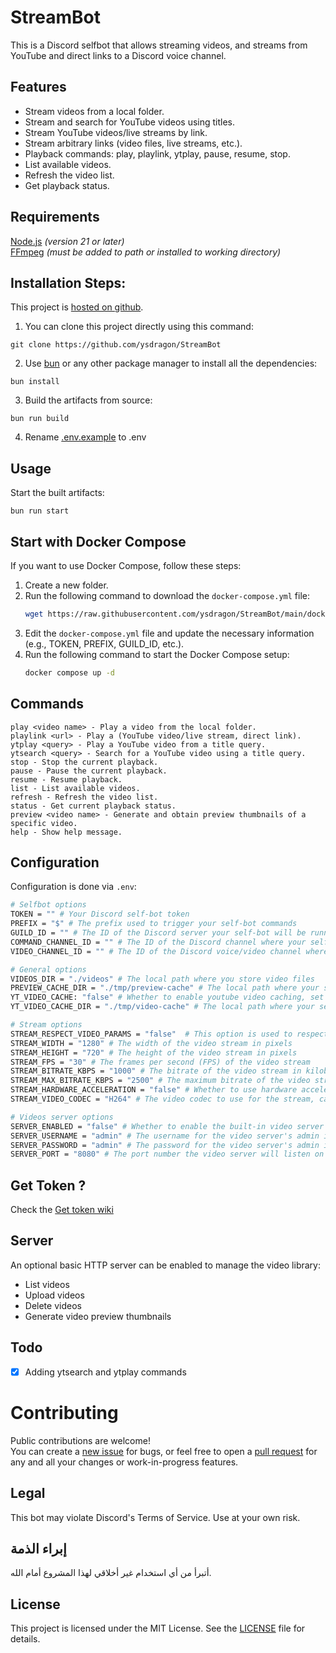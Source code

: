 # StreamBot

This is a Discord selfbot that allows streaming videos, and streams from YouTube and direct links to a Discord voice channel.

## Features

- Stream videos from a local folder.
- Stream and search for YouTube videos using titles.
- Stream YouTube videos/live streams by link.
- Stream arbitrary links (video files, live streams, etc.).
- Playback commands: play, playlink, ytplay, pause, resume, stop.
- List available videos.
- Refresh the video list.
- Get playback status.

## Requirements
[Node.js](https://nodejs.org/) _(version 21 or later)_  
[FFmpeg](https://www.ffmpeg.org/) _(must be added to path or installed to working directory)_

## Installation Steps:

This project is [hosted on github](https://github.com/ysdragon/StreamBot).
1. You can clone this project directly using this command:

```
git clone https://github.com/ysdragon/StreamBot
```

2. Use [bun](https://bun.sh) or any other package manager to install all the dependencies:
```
bun install 
```

3. Build the artifacts from source:
```
bun run build
```

4. Rename [.env.example](https://github.com/ysdragon/StreamBot/blob/main/.env.example) to .env

## Usage
Start the built artifacts:
```
bun run start
```

## Start with Docker Compose

If you want to use Docker Compose, follow these steps:

1. Create a new folder.
2. Run the following command to download the `docker-compose.yml` file:
   ```bash
   wget https://raw.githubusercontent.com/ysdragon/StreamBot/main/docker-compose.yml
   ```
3. Edit the `docker-compose.yml` file and update the necessary information (e.g., TOKEN, PREFIX, GUILD_ID, etc.).
4. Run the following command to start the Docker Compose setup:
   ```bash
   docker compose up -d
   ```
   
## Commands

```
play <video name> - Play a video from the local folder.
playlink <url> - Play a (YouTube video/live stream, direct link).
ytplay <query> - Play a YouTube video from a title query.
ytsearch <query> - Search for a YouTube video using a title query.
stop - Stop the current playback.
pause - Pause the current playback.
resume - Resume playback.
list - List available videos.
refresh - Refresh the video list.
status - Get current playback status.
preview <video name> - Generate and obtain preview thumbnails of a specific video.
help - Show help message.
```

## Configuration

Configuration is done via `.env`:

```bash
# Selfbot options
TOKEN = "" # Your Discord self-bot token
PREFIX = "$" # The prefix used to trigger your self-bot commands
GUILD_ID = "" # The ID of the Discord server your self-bot will be running on
COMMAND_CHANNEL_ID = "" # The ID of the Discord channel where your self-bot will respond to commands
VIDEO_CHANNEL_ID = "" # The ID of the Discord voice/video channel where your self-bot will stream videos

# General options
VIDEOS_DIR = "./videos" # The local path where you store video files
PREVIEW_CACHE_DIR = "./tmp/preview-cache" # The local path where your self-bot will cache video preview thumbnails
YT_VIDEO_CACHE: "false" # Whether to enable youtube video caching, set to "true" to enable, "false" to disable
YT_VIDEO_CACHE_DIR = "./tmp/video-cache" # The local path where your self-bot will cache youtube videos

# Stream options
STREAM_RESPECT_VIDEO_PARAMS = "false"  # This option is used to respect video parameters such as width, height, fps, bitrate, and max bitrate.
STREAM_WIDTH = "1280" # The width of the video stream in pixels
STREAM_HEIGHT = "720" # The height of the video stream in pixels
STREAM_FPS = "30" # The frames per second (FPS) of the video stream
STREAM_BITRATE_KBPS = "1000" # The bitrate of the video stream in kilobits per second (Kbps)
STREAM_MAX_BITRATE_KBPS = "2500" # The maximum bitrate of the video stream in kilobits per second (Kbps)
STREAM_HARDWARE_ACCELERATION = "false" # Whether to use hardware acceleration for video decoding, set to "true" to enable, "false" to disable
STREAM_VIDEO_CODEC = "H264" # The video codec to use for the stream, can be "H264" or "H265" or "VP8"

# Videos server options
SERVER_ENABLED = "false" # Whether to enable the built-in video server
SERVER_USERNAME = "admin" # The username for the video server's admin interface
SERVER_PASSWORD = "admin" # The password for the video server's admin interface
SERVER_PORT = "8080" # The port number the video server will listen on
```

## Get Token ?
Check the [Get token wiki](https://github.com/ysdragon/StreamBot/wiki/Get-Discord-user-token)

## Server

An optional basic HTTP server can be enabled to manage the video library:

- List videos
- Upload videos
- Delete videos
- Generate video preview thumbnails

## Todo

- [x]  Adding ytsearch and ytplay commands   

# Contributing
Public contributions are welcome!  
You can create a [new issue](https://github.com/ysdragon/StreamBot/issues/new) for bugs, or feel free to open a [pull request](https://github.com/ysdragon/StreamBot/pulls) for any and all your changes or work-in-progress features.


## Legal

This bot may violate Discord's Terms of Service. Use at your own risk.

## إبراء الذمة
أتبرأ من أي استخدام غير أخلاقي لهذا المشروع أمام الله.

## License

This project is licensed under the MIT License. See the [LICENSE](https://github.com/ysdragon/StreamBot/blob/main/LICENSE) file for details.
